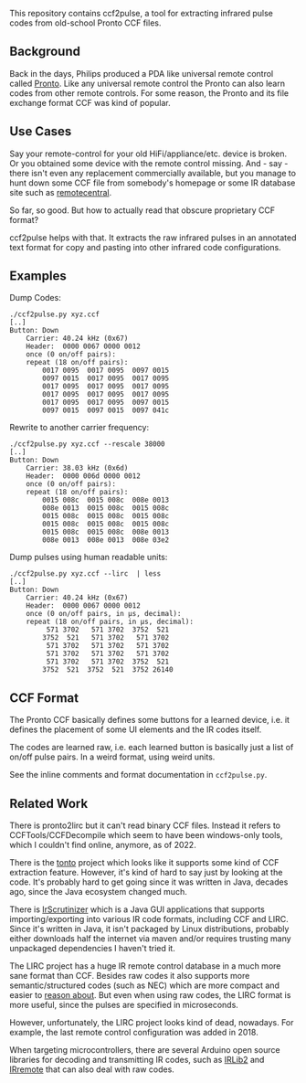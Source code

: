 This repository contains ccf2pulse, a tool for extracting
infrared pulse codes from old-school Pronto CCF files.

## Background

Back in the days, Philips produced a PDA like universal remote
control called [Pronto][1]. Like any universal remote control the
Pronto can also learn codes from other remote controls. For some
reason, the Pronto and its file exchange format CCF was kind of popular.

## Use Cases

Say your remote-control for your old HiFi/appliance/etc. device
is broken. Or you obtained some device with the remote control
missing. And - say - there isn't even any replacement
commercially available, but you manage to hunt down some CCF file
from somebody's homepage or some IR database site such as
[remotecentral][2].

So far, so good. But how to actually read that obscure
proprietary CCF format?

ccf2pulse helps with that. It extracts the raw infrared pulses in
an annotated text format for copy and pasting into other infrared
code configurations.


## Examples

Dump Codes:

```
./ccf2pulse.py xyz.ccf
[..]
Button: Down
    Carrier: 40.24 kHz (0x67)
    Header:  0000 0067 0000 0012
    once (0 on/off pairs):
    repeat (18 on/off pairs):
        0017 0095  0017 0095  0097 0015
        0097 0015  0017 0095  0017 0095
        0017 0095  0017 0095  0017 0095
        0017 0095  0017 0095  0017 0095
        0017 0095  0017 0095  0097 0015
        0097 0015  0097 0015  0097 041c
```

Rewrite to another carrier frequency:

```
./ccf2pulse.py xyz.ccf --rescale 38000 
[..]
Button: Down
    Carrier: 38.03 kHz (0x6d)
    Header:  0000 006d 0000 0012
    once (0 on/off pairs):
    repeat (18 on/off pairs):
        0015 008c  0015 008c  008e 0013
        008e 0013  0015 008c  0015 008c
        0015 008c  0015 008c  0015 008c
        0015 008c  0015 008c  0015 008c
        0015 008c  0015 008c  008e 0013
        008e 0013  008e 0013  008e 03e2
```

Dump pulses using human readable units:

```
./ccf2pulse.py xyz.ccf --lirc  | less
[..]
Button: Down
    Carrier: 40.24 kHz (0x67)
    Header:  0000 0067 0000 0012
    once (0 on/off pairs, in µs, decimal):
    repeat (18 on/off pairs, in µs, decimal):
         571 3702   571 3702  3752  521
        3752  521   571 3702   571 3702
         571 3702   571 3702   571 3702
         571 3702   571 3702   571 3702
         571 3702   571 3702  3752  521
        3752  521  3752  521  3752 26140
```


## CCF Format

The Pronto CCF basically defines some buttons for a learned
device, i.e. it defines the placement of some UI elements
and the IR codes itself.

The codes are learned raw, i.e. each learned button is basically
just a list of on/off pulse pairs. In a weird format, using weird
units.

See the inline comments and format documentation in
`ccf2pulse.py`.


## Related Work

There is pronto2lirc but it can't read binary CCF files. Instead
it refers to CCFTools/CCFDecompile which seem to have been
windows-only tools, which I couldn't find online, anymore, as of
2022.

There is the [tonto][8] project which looks like it supports some
kind of CCF extraction feature. However, it's kind of hard to say
just by looking at the code. It's probably hard to get going
since it was written in Java, decades ago, since the Java
ecosystem changed much.

There is [IrScrutinizer][3] which is a Java GUI applications that
supports importing/exporting into various IR code formats,
including CCF and LIRC. Since it's written in Java, it isn't packaged
by Linux distributions, probably either downloads half the
internet via maven and/or requires trusting many unpackaged
dependencies I haven't tried it.

The LIRC project has a huge IR remote control database in a much
more sane format than CCF. Besides raw codes it also supports
more semantic/structured codes (such as NEC) which are more
compact and easier to [reason about][7]. But even when using raw
codes, the LIRC format is more useful, since the pulses are
specified in microseconds.

However, unfortunately, the LIRC project looks kind of dead,
nowadays.  For example, the last remote control configuration was
added in 2018.

When targeting microcontrollers, there are several Arduino open
source libraries for decoding and transmitting IR codes, such as
[IRLib2][5] and [IRremote][6] that can also deal with raw codes.


[1]: https://etmriwi.home.xs4all.nl/ht/pronto.htm
[2]: http://www.remotecentral.com/
[3]: http://www.harctoolbox.org/IrScrutinizer.html
[4]: https://sourceforge.net/p/lirc-remotes/code/ci/master/tree/remotes/
[5]: https://github.com/cyborg5/IRLib2
[6]: https://github.com/Arduino-IRremote/Arduino-IRremote
[7]: http://www.righto.com/2010/03/understanding-sony-ir-remote-codes-lirc.html
[8]: https://github.com/stewartoallen/tonto
